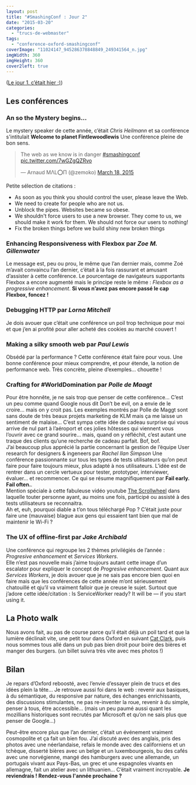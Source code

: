 ```yaml
---
layout: post
title: "#SmashingConf : Jour 2"
date: "2015-03-20"
categories: 
  - "trucs-de-webmaster"
tags: 
  - "conference-oxford-smashingconf"
coverImage: "11024147_945286378848849_249341564_n.jpg"
imgWidth: 360
imgHeight: 360
cover2left: true
---
```


([Le jour 1, c’était hier ;)](/2015/03/20/smashingconf-jour-2.html))

## Les conférences

### An so the Mystery begins…

Le mystery speaker de cette année, c’était _Chris Heilmann_ et sa conférence s'intitulait **Welcome to planet Fintlewoodlewis** Une conférence pleine de bon sens.

<blockquote class="twitter-tweet" lang="en"><p>The web as we know is in danger <a href="https://twitter.com/hashtag/smashingconf?src=hash">#smashingconf</a> <a href="http://t.co/7wGZgQZRvo">pic.twitter.com/7wGZgQZRvo</a></p>— Arnaud MΛL⭕П (@zemoko) <a href="https://twitter.com/zemoko/status/578124604348239872">March 18, 2015</a></blockquote>

Petite sélection de citations :

- As soon as you think you should control the user, please leave the Web.
- We need to create for people who are not us.
- Unblock the pipes. Websites became so obese.
- We shouldn't force users to use a new browser. They come to us, we should make it work for them. We should not force our users to nothing!
- Fix the broken things before we build shiny new broken things

### **Enhancing Responsiveness with Flexbox** par _Zoe M. Gillenwater_

Le message est, peu ou prou, le même que l’an dernier mais, comme Zoé m’avait convaincu l’an dernier, c’était à la fois rassurant et amusant d’assister à cette conférence. Le pourcentage de navigateurs supportants Flexbox a encore augmenté mais le principe reste le même : _Flexbox as a progressive enhancement_. **Si vous n’avez pas encore passé le cap Flexbox, foncez !**  

### **Debugging HTTP** par _Lorna Mitchell_

Je dois avouer que c’était une conférence un poil trop technique pour moi et que j’en ai profité pour aller acheté des cookies au marché couvert !  

### **Making a silky smooth web** par _Paul Lewis_

Obsédé par la performance ? Cette conférence était faire pour vous. Une bonne conférence pour mieux comprendre, et pour étende, la notion de performance web. Très concrète, pleine d’exemples… chouette !  

### **Crafting for #WorldDomination** par _Polle de Maagt_

Pour être honnête, je ne sais trop que penser de cette conférence… C’est un peu comme quand Google nous dit Don’t be evil, on a envie de le croire… mais on y croit pas. Les exemples montrés par Polle de Maggt sont sans doute de très beaux projets marketing de KLM mais ça me laisse un sentiment de malaise… C’est sympa cette idée de cadeau surprise qui vous arrive de nul part à l’aéroport et ces jolies hôtesses qui viennent vous l’ouvrir avec ce grand sourire… mais, quand on y réfléchit, c’est autant une traque des clients qu’une recherche de cadeau parfait. Bof, bof.  
J’ai beaucoup plus apprécié la partie concernant la gestion de l’équipe User research for designers & ingeneers par _Rachel Ilan Simpson_ Une conférence passionnante sur tous les types de tests utilisateurs qu’on peut faire pour faire toujours mieux, plus adapté à nos utilisateurs. L’idée est de rentrer dans un cercle vertueux pour tester, prototyper, interviewer, évaluer… et recommencer. Ce qui se résume magnifiquement par **Fail early. Fail often.**.  
Mention spéciale à cette fabuleuse vidéo youtube [The Scrollwheel](http://t.co/3jI33R5VEL) dans laquelle touter personne ayant, au moins une fois, participé ou assisté à des tests utilisateurs se reconnaitra.  
Ah et, euh, pourquoi diable a t’on tous téléchargé Pop ? C’était juste pour faire une (mauvaise) blague aux gens qui essaient tant bien que mal de maintenir le Wi-Fi ?  

### **The UX of offline-first** par _Jake Archibald_

Une conférence qui regroupe les 2 thèmes privilégiés de l’année : _Progresive enhancement_ et _Services Workers_.  
Elle n’est pas nouvelle mais j’aime toujours autant cette image d’un escalator pour expliquer le concept de _Progresive enhancement_. Quant aux _Services Workers_, je dois avouer que je ne sais pas encore bien quoi en faire mais que les conférences de cette année m’ont sérieusement chatouillé et qju’il va vraiment falloir que je creuse le sujet. Surtout que j’adore cette idée/citation : Is ServiceWorker ready? It will be — if you start using it.  

## La Photo walk

Nous avons fait, au pas de course parce qu’il était déjà un poil tard et que la lumière déclinait vite, une petit tour dans Oxford en suivant [Cat Clark](https://twitter.com/oh_cat), puis nous sommes tous allé dans un pub pas bien droit pour boire des bières et manger des burgers. (un billet suivra très vite avec mes photos !)

## Bilan

Je repars d’Oxford reboosté, avec l’envie d’essayer plein de trucs et des idées plein la tête… Je retrouve aussi foi dans le web : revenir aux basiques, à du sémantique, du responsive par nature, des échanges enrichissants, des discussions stimulantes, ne pas re-inventer la roue, revenir à du simple, penser à tous, être accessible… (mais un peu paumé aussi quant les mozillians historiques sont recrutés par Microsoft et qu’on ne sais plus que penser de Google…)

Peut-être encore plus que l’an dernier, c’était un événement vraiment cosmopolite et ça fait un bien fou. J’ai discuté avec des anglais, pris des photos avec une néerlandaise, refais le monde avec des californiens et un tchèque, disserté bières avec un belge et un luxembourgeois, bu des cafés avec une norvégienne, mangé des hamburgers avec une allemande, un portugais vivant aux Pays-Bas, un grec et une espagnoles vivants en allemagne, fait un atelier avec un lithuanien… C’était vraiment incroyable. **Je reviendrais ! Rendez-vous l'année prochaine ?**
